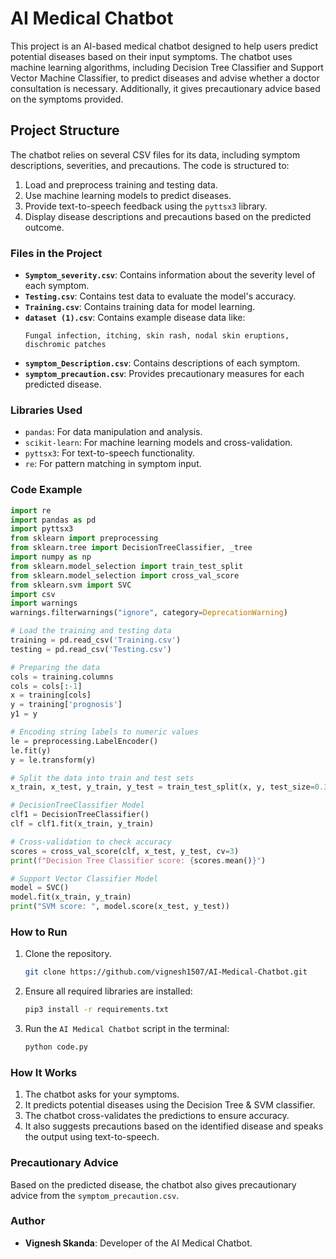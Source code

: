 # AI Medical Chatbot

This project is an AI-based medical chatbot designed to help users predict potential diseases based on their input symptoms. The chatbot uses machine learning algorithms, including Decision Tree Classifier and Support Vector Machine Classifier, to predict diseases and advise whether a doctor consultation is necessary. Additionally, it gives precautionary advice based on the symptoms provided. 
 
## Project Structure

The chatbot relies on several CSV files for its data, including symptom descriptions, severities, and precautions. The code is structured to:

1. Load and preprocess training and testing data.
2. Use machine learning models to predict diseases.
3. Provide text-to-speech feedback using the `pyttsx3` library. 
4. Display disease descriptions and precautions based on the predicted outcome.

### Files in the Project

- **`Symptom_severity.csv`**: Contains information about the severity level of each symptom.
- **`Testing.csv`**: Contains test data to evaluate the model's accuracy.
- **`Training.csv`**: Contains training data for model learning.
- **`dataset (1).csv`**: Contains example disease data like:
  ```
  Fungal infection, itching, skin rash, nodal skin eruptions, dischromic patches
  ```
- **`symptom_Description.csv`**: Contains descriptions of each symptom.
- **`symptom_precaution.csv`**: Provides precautionary measures for each predicted disease.

### Libraries Used

- `pandas`: For data manipulation and analysis.
- `scikit-learn`: For machine learning models and cross-validation.
- `pyttsx3`: For text-to-speech functionality.
- `re`: For pattern matching in symptom input.

### Code Example

```python
import re
import pandas as pd
import pyttsx3
from sklearn import preprocessing
from sklearn.tree import DecisionTreeClassifier, _tree
import numpy as np
from sklearn.model_selection import train_test_split
from sklearn.model_selection import cross_val_score
from sklearn.svm import SVC
import csv
import warnings
warnings.filterwarnings("ignore", category=DeprecationWarning)

# Load the training and testing data
training = pd.read_csv('Training.csv')
testing = pd.read_csv('Testing.csv')

# Preparing the data
cols = training.columns
cols = cols[:-1]
x = training[cols]
y = training['prognosis']
y1 = y

# Encoding string labels to numeric values
le = preprocessing.LabelEncoder()
le.fit(y)
y = le.transform(y)

# Split the data into train and test sets
x_train, x_test, y_train, y_test = train_test_split(x, y, test_size=0.33, random_state=42)

# DecisionTreeClassifier Model
clf1 = DecisionTreeClassifier()
clf = clf1.fit(x_train, y_train)

# Cross-validation to check accuracy
scores = cross_val_score(clf, x_test, y_test, cv=3)
print(f"Decision Tree Classifier score: {scores.mean()}")

# Support Vector Classifier Model
model = SVC()
model.fit(x_train, y_train)
print("SVM score: ", model.score(x_test, y_test))
```

### How to Run

1. Clone the repository.
   ```bash
   git clone https://github.com/vignesh1507/AI-Medical-Chatbot.git
   ```
3. Ensure all required libraries are installed:
    ```bash
    pip3 install -r requirements.txt
    ```
4. Run the `AI Medical Chatbot` script in the terminal:
    ```bash
    python code.py
    ```

### How It Works

1. The chatbot asks for your symptoms.
2. It predicts potential diseases using the Decision Tree & SVM classifier.
3. The chatbot cross-validates the predictions to ensure accuracy.
4. It also suggests precautions based on the identified disease and speaks the output using text-to-speech.


### Precautionary Advice

Based on the predicted disease, the chatbot also gives precautionary advice from the `symptom_precaution.csv`.

### Author

- **Vignesh Skanda**: Developer of the AI Medical Chatbot.
